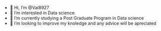 - 👋 Hi, I’m @Val8927
- 👀 I’m interested in Data science.
- 🌱 I’m currently studying a Post Graduate Program in Data science
- 💞️ I’m looking to improve my knoledge and any advice will be apreciated
